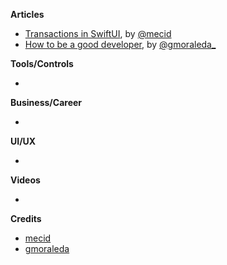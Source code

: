 
**Articles**

* [Transactions in SwiftUI](https://swiftwithmajid.com/2020/10/07/transactions-in-swiftui/), by [@mecid](https://twitter.com/mecid)
* [How to be a good developer](http://www.moraleda.info/2020/10/08/how-to-be-a-good-developer/), by [@gmoraleda_](https://twitter.com/gmoraleda_)

**Tools/Controls**

* 

**Business/Career**

* 

**UI/UX**

* 

**Videos**

* 

**Credits**

*  [mecid](https://github.com/mecid)
*  [gmoraleda](https://github.com/gmoraleda)
